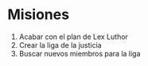 # Misiones

1. Acabar con el plan de Lex Luthor
2. Crear la liga de la justicia
3. Buscar nuevos miembros para la liga 
